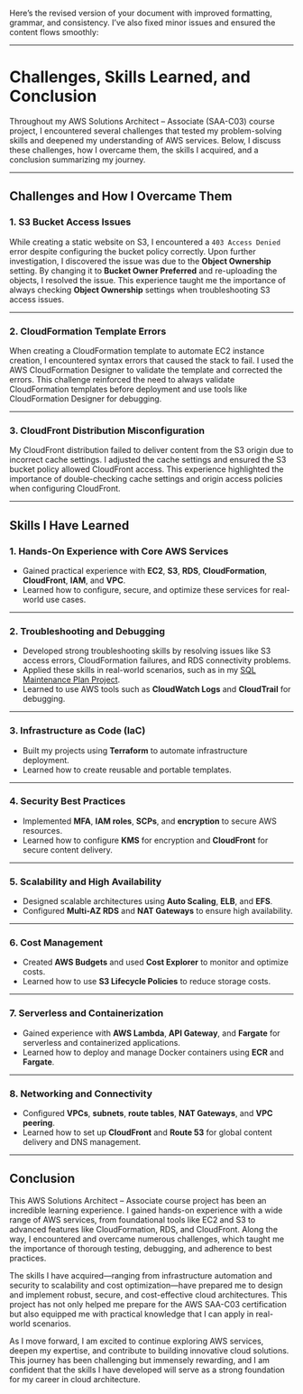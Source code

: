 Here’s the revised version of your document with improved formatting, grammar, and consistency. I’ve also fixed minor issues and ensured the content flows smoothly:

---

# Challenges, Skills Learned, and Conclusion

Throughout my AWS Solutions Architect – Associate (SAA-C03) course project, I encountered several challenges that tested my problem-solving skills and deepened my understanding of AWS services. Below, I discuss these challenges, how I overcame them, the skills I acquired, and a conclusion summarizing my journey.

---

## Challenges and How I Overcame Them

### 1. S3 Bucket Access Issues  
While creating a static website on S3, I encountered a `403 Access Denied` error despite configuring the bucket policy correctly. Upon further investigation, I discovered the issue was due to the **Object Ownership** setting. By changing it to **Bucket Owner Preferred** and re-uploading the objects, I resolved the issue. This experience taught me the importance of always checking **Object Ownership** settings when troubleshooting S3 access issues.

---

### 2. CloudFormation Template Errors  
When creating a CloudFormation template to automate EC2 instance creation, I encountered syntax errors that caused the stack to fail. I used the AWS CloudFormation Designer to validate the template and corrected the errors. This challenge reinforced the need to always validate CloudFormation templates before deployment and use tools like CloudFormation Designer for debugging.

---

### 3. CloudFront Distribution Misconfiguration  
My CloudFront distribution failed to deliver content from the S3 origin due to incorrect cache settings. I adjusted the cache settings and ensured the S3 bucket policy allowed CloudFront access. This experience highlighted the importance of double-checking cache settings and origin access policies when configuring CloudFront.

---

## Skills I Have Learned

### 1. Hands-On Experience with Core AWS Services  
- Gained practical experience with **EC2**, **S3**, **RDS**, **CloudFormation**, **CloudFront**, **IAM**, and **VPC**.  
- Learned how to configure, secure, and optimize these services for real-world use cases.  

---

### 2. Troubleshooting and Debugging  
- Developed strong troubleshooting skills by resolving issues like S3 access errors, CloudFormation failures, and RDS connectivity problems.  
- Applied these skills in real-world scenarios, such as in my [SQL Maintenance Plan Project](https://github.com/JThomas404/SQL-Maintenance-Plan-Project/blob/main/investigation.md).  
- Learned to use AWS tools such as **CloudWatch Logs** and **CloudTrail** for debugging.  

---

### 3. Infrastructure as Code (IaC)  
- Built my projects using **Terraform** to automate infrastructure deployment.  
- Learned how to create reusable and portable templates.  

---

### 4. Security Best Practices  
- Implemented **MFA**, **IAM roles**, **SCPs**, and **encryption** to secure AWS resources.  
- Learned how to configure **KMS** for encryption and **CloudFront** for secure content delivery.  

---

### 5. Scalability and High Availability  
- Designed scalable architectures using **Auto Scaling**, **ELB**, and **EFS**.  
- Configured **Multi-AZ RDS** and **NAT Gateways** to ensure high availability.  

---

### 6. Cost Management  
- Created **AWS Budgets** and used **Cost Explorer** to monitor and optimize costs.  
- Learned how to use **S3 Lifecycle Policies** to reduce storage costs.  

---

### 7. Serverless and Containerization  
- Gained experience with **AWS Lambda**, **API Gateway**, and **Fargate** for serverless and containerized applications.  
- Learned how to deploy and manage Docker containers using **ECR** and **Fargate**.  

---

### 8. Networking and Connectivity  
- Configured **VPCs**, **subnets**, **route tables**, **NAT Gateways**, and **VPC peering**.  
- Learned how to set up **CloudFront** and **Route 53** for global content delivery and DNS management.  

---

## Conclusion

This AWS Solutions Architect – Associate course project has been an incredible learning experience. I gained hands-on experience with a wide range of AWS services, from foundational tools like EC2 and S3 to advanced features like CloudFormation, RDS, and CloudFront. Along the way, I encountered and overcame numerous challenges, which taught me the importance of thorough testing, debugging, and adherence to best practices.

The skills I have acquired—ranging from infrastructure automation and security to scalability and cost optimization—have prepared me to design and implement robust, secure, and cost-effective cloud architectures. This project has not only helped me prepare for the AWS SAA-C03 certification but also equipped me with practical knowledge that I can apply in real-world scenarios.

As I move forward, I am excited to continue exploring AWS services, deepen my expertise, and contribute to building innovative cloud solutions. This journey has been challenging but immensely rewarding, and I am confident that the skills I have developed will serve as a strong foundation for my career in cloud architecture.